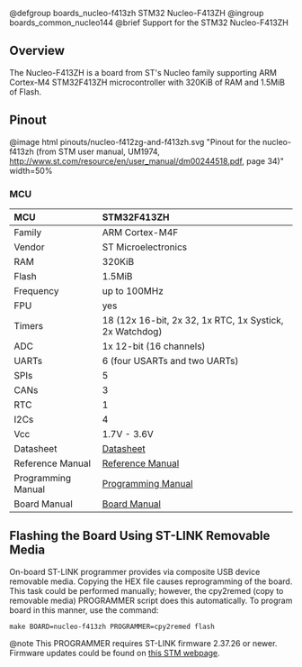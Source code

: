@defgroup    boards_nucleo-f413zh STM32 Nucleo-F413ZH
@ingroup     boards_common_nucleo144
@brief       Support for the STM32 Nucleo-F413ZH

## Overview

The Nucleo-F413ZH is a board from ST's Nucleo family supporting ARM Cortex-M4
STM32F413ZH microcontroller with 320KiB of RAM and 1.5MiB of Flash.

## Pinout

@image html pinouts/nucleo-f412zg-and-f413zh.svg "Pinout for the nucleo-f413zh (from STM user manual, UM1974, http://www.st.com/resource/en/user_manual/dm00244518.pdf, page 34)" width=50%

### MCU

| MCU        |    STM32F413ZH      |
|:---------- |:------------------- |
| Family     | ARM Cortex-M4F      |
| Vendor     | ST Microelectronics |
| RAM        | 320KiB              |
| Flash      | 1.5MiB              |
| Frequency  | up to 100MHz        |
| FPU        | yes                 |
| Timers     | 18 (12x 16-bit, 2x 32, 1x RTC, 1x Systick, 2x Watchdog) |
| ADC        | 1x 12-bit (16 channels) |
| UARTs      | 6 (four USARTs and two UARTs) |
| SPIs       | 5                   |
| CANs       | 3                   |
| RTC        | 1                   |
| I2Cs       | 4                   |
| Vcc        | 1.7V - 3.6V         |
| Datasheet  | [Datasheet](https://www.st.com/resource/en/datasheet/stm32f413zh.pdf) |
| Reference Manual | [Reference Manual](https://www.st.com/resource/en/reference_manual/rm0430-stm32f413423-advanced-armbased-32bit-mcus-stmicroelectronics.pdf) |
| Programming Manual | [Programming Manual](https://www.st.com/resource/en/programming_manual/pm0214-stm32-cortexm4-mcus-and-mpus-programming-manual-stmicroelectronics.pdf) |
| Board Manual | [Board Manual](https://www.st.com/resource/en/user_manual/dm00244518-stm32-nucleo-144-boards-stmicroelectronics.pdf) |

## Flashing the Board Using ST-LINK Removable Media

On-board ST-LINK programmer provides via composite USB device removable media.
Copying the HEX file causes reprogramming of the board. This task
could be performed manually; however, the cpy2remed (copy to removable
media) PROGRAMMER script does this automatically. To program board in
this manner, use the command:
```
make BOARD=nucleo-f413zh PROGRAMMER=cpy2remed flash
```
@note This PROGRAMMER requires ST-LINK firmware 2.37.26 or newer. Firmware updates
could be found on [this STM webpage](https://www.st.com/en/development-tools/stsw-link007.html).